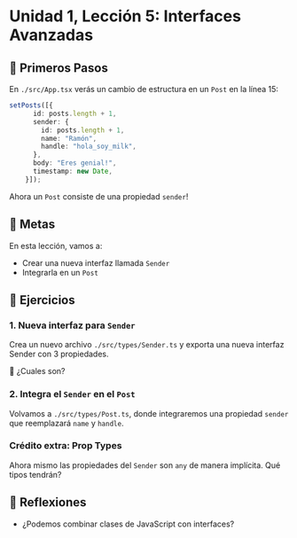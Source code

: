 # Unidad 1, Lección 5: Interfaces Avanzadas

## 🐾 Primeros Pasos

En `./src/App.tsx` verás un cambio de estructura en un `Post` en la línea 15: 

```typescript
setPosts([{
      id: posts.length + 1,
      sender: {
        id: posts.length + 1,
        name: "Ramón",
        handle: "hola_soy_milk",
      },
      body: "Eres genial!",
      timestamp: new Date,
    }]);
```

Ahora un `Post` consiste de una propiedad `sender`!

## 🥅 Metas

En esta lección, vamos a:
- Crear una nueva interfaz llamada `Sender`
- Integrarla en un `Post`

## 🤸 Ejercicios

### 1. Nueva interfaz para `Sender`

Crea un nuevo archivo `./src/types/Sender.ts` y exporta una nueva interfaz Sender con 3 propiedades.

🤔 ¿Cuales son?

### 2. Integra el `Sender` en el `Post`

Volvamos a `./src/types/Post.ts`, donde integraremos una propiedad `sender` que reemplazará `name` y `handle`.

### Crédito extra: Prop Types

Ahora mismo las propiedades del `Sender` son `any` de manera implícita. Qué tipos tendrán?

## 🤔 Reflexiones

- ¿Podemos combinar clases de JavaScript con interfaces?
